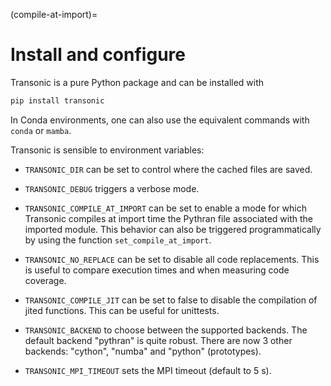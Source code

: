 (compile-at-import)=

# Install and configure

Transonic is a pure Python package and can be installed with

```sh
pip install transonic
```

In Conda environments, one can also use the equivalent commands with `conda` or
`mamba`.

Transonic is sensible to environment variables:

- `TRANSONIC_DIR` can be set to control where the cached files are
  saved.

- `TRANSONIC_DEBUG` triggers a verbose mode.

- `TRANSONIC_COMPILE_AT_IMPORT` can be set to enable a mode for which
  Transonic compiles at import time the Pythran file associated with the
  imported module. This behavior can also be triggered programmatically
  by using the function `set_compile_at_import`.

- `TRANSONIC_NO_REPLACE` can be set to disable all code replacements.
  This is useful to compare execution times and when measuring code coverage.

- `TRANSONIC_COMPILE_JIT` can be set to false to disable the
  compilation of jited functions. This can be useful for unittests.

- `TRANSONIC_BACKEND` to choose between the supported backends. The
  default backend "pythran" is quite robust. There are now 3 other backends:
  "cython", "numba" and "python" (prototypes).

- `TRANSONIC_MPI_TIMEOUT` sets the MPI timeout (default to 5 s).
